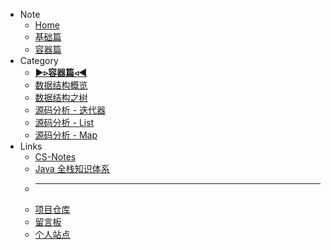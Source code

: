 * <i class="fas fa-fw fa-th"></i> Note
	* [<i class="fas fa-fw fa-home"></i> Home](/README)
	* [<i class="fas fa-fw fa-archive"></i> 基础篇](/basic/)
    * [<i class="fas fa-fw fa-box"></i> 容器篇](/container/)
* <i class="fas fa-fw fa-list"></i> Category
	* <b><u>►▹容器篇◃◄</u></b>
	* [数据结构概览](/all/container_01_数据结构概览)
	* [数据结构之树](/all/container_02_数据结构之树)
	* [源码分析 - 迭代器](/all/container_03_源码分析-迭代器)
	* [源码分析 - List](/all/container_04_源码分析-List)
	* [源码分析 - Map](/all/container_05_源码分析-Map)
* <i class="fas fa-fw fa-fan fa-spin"></i> Links
    * [<i class="fas fa-fw fa-pen"></i> CS-Notes](http://cyc2018.gitee.io/cs-notes/#/README)
    * [<i class="fas fa-fw fa-book"></i> Java 全栈知识体系](https://www.pdai.tech/)
    * ---
    * [<i class="fab fa-fw fa-github"></i> 项目仓库](https://github.com/lewky/java-note)
    * [<i class="fas fa-fw fa-comment"></i> 留言板](https://lewky.cn/bbs/)
    * [<i class="fas fa-fw fa-atom"></i> 个人站点](https://lewky.cn)